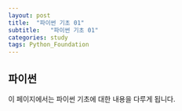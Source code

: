 ```yaml
---
layout: post
title:  "파이썬 기초 01"
subtitle:   "파이썬 기초 01"
categories: study
tags: Python_Foundation
---
```


## 파이썬


이 페이지에서는 파이썬 기초에 대한 내용을 다루게 됩니다.
